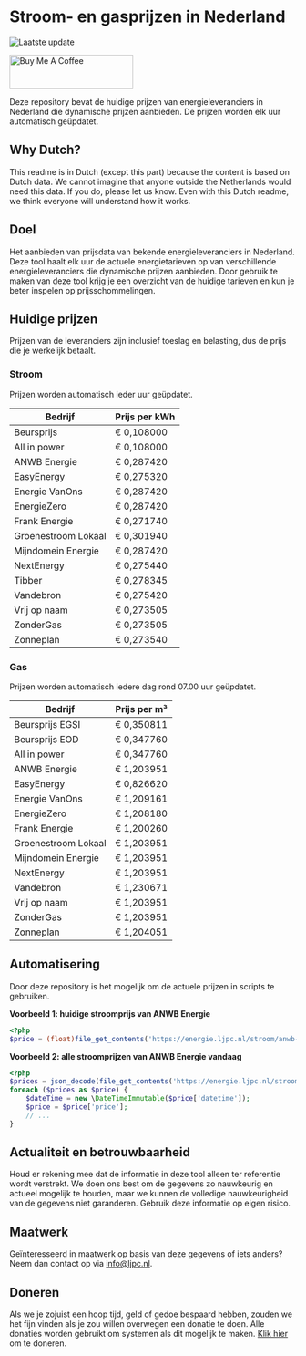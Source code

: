 # Stroom- en gasprijzen in Nederland

![Laatste update](https://img.shields.io/badge/laatste%20update-2025--04--18%2008%3A00%20CET-brightgreen)

<a href="https://www.buymeacoffee.com/Lars-" target="_blank"><img src="https://cdn.buymeacoffee.com/buttons/v2/default-orange.png" alt="Buy Me A Coffee" height="60" style="height: 60px !important;width: 217px !important;" ></a>

Deze repository bevat de huidige prijzen van energieleveranciers in Nederland die dynamische prijzen aanbieden. De prijzen worden elk uur automatisch geüpdatet.

## Why Dutch?

This readme is in Dutch (except this part) because the content is based on Dutch data. We cannot imagine that anyone outside the Netherlands would need this data. If you do, please let us know. Even with this Dutch readme, we think
everyone will understand how it works.

## Doel

Het aanbieden van prijsdata van bekende energieleveranciers in Nederland. Deze tool haalt elk uur de actuele energietarieven op van verschillende energieleveranciers die dynamische prijzen aanbieden. Door gebruik te maken van deze tool
krijg je een overzicht van de huidige tarieven en kun je beter inspelen op prijsschommelingen.

## Huidige prijzen

Prijzen van de leveranciers zijn inclusief toeslag en belasting, dus de prijs die je werkelijk betaalt.

### Stroom

Prijzen worden automatisch ieder uur geüpdatet.

 Bedrijf | Prijs per kWh 
---------|---------------
Beursprijs | € 0,108000
All in power | € 0,108000
ANWB Energie | € 0,287420
EasyEnergy | € 0,275320
Energie VanOns | € 0,287420
EnergieZero | € 0,287420
Frank Energie | € 0,271740
Groenestroom Lokaal | € 0,301940
Mijndomein Energie | € 0,287420
NextEnergy | € 0,275440
Tibber | € 0,278345
Vandebron | € 0,275420
Vrij op naam | € 0,273505
ZonderGas | € 0,273505
Zonneplan | € 0,273540


### Gas

Prijzen worden automatisch iedere dag rond 07.00 uur geüpdatet.

 Bedrijf | Prijs per m³ 
---------|--------------
Beursprijs EGSI | € 0,350811
Beursprijs EOD | € 0,347760
All in power | € 0,347760
ANWB Energie | € 1,203951
EasyEnergy | € 0,826620
Energie VanOns | € 1,209161
EnergieZero | € 1,208180
Frank Energie | € 1,200260
Groenestroom Lokaal | € 1,203951
Mijndomein Energie | € 1,203951
NextEnergy | € 1,203951
Vandebron | € 1,230671
Vrij op naam | € 1,203951
ZonderGas | € 1,203951
Zonneplan | € 1,204051


## Automatisering

Door deze repository is het mogelijk om de actuele prijzen in scripts te gebruiken.

**Voorbeeld 1: huidige stroomprijs van ANWB Energie**

```php
<?php
$price = (float)file_get_contents('https://energie.ljpc.nl/stroom/anwb-energie-nu.txt');

```

**Voorbeeld 2: alle stroomprijzen van ANWB Energie vandaag**

```php
<?php
$prices = json_decode(file_get_contents('https://energie.ljpc.nl/stroom/all-in-power-vandaag.json'),true);
foreach ($prices as $price) {
    $dateTime = new \DateTimeImmutable($price['datetime']);
    $price = $price['price'];
    // ...
}
```

## Actualiteit en betrouwbaarheid

Houd er rekening mee dat de informatie in deze tool alleen ter referentie wordt verstrekt. We doen ons best om de gegevens zo nauwkeurig en actueel mogelijk te houden, maar we kunnen de volledige nauwkeurigheid van de gegevens niet
garanderen. Gebruik deze informatie op eigen risico.

## Maatwerk

Geïnteresseerd in maatwerk op basis van deze gegevens of iets anders? Neem dan contact op
via [info@ljpc.nl](mailto:info@ljpc.nl?subject=Energie%20prijzen).

## Doneren

Als we je zojuist een hoop tijd, geld of gedoe bespaard hebben, zouden we het fijn vinden als je zou willen overwegen een
donatie te doen. Alle donaties worden gebruikt om systemen als dit mogelijk te
maken. [Klik hier](https://www.buymeacoffee.com/Lars-) om te doneren.

